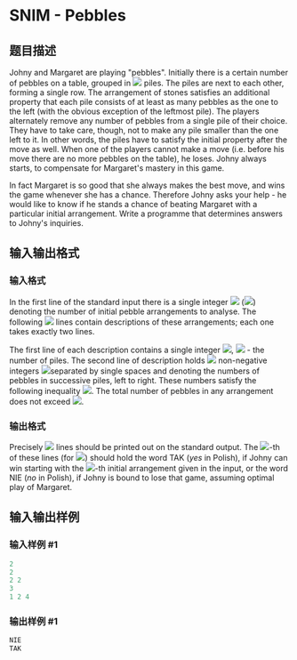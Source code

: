 # SNIM - Pebbles

## 题目描述

Johny and Margaret are playing "pebbles". Initially there is a certain number of pebbles on a table, grouped in ![](https://cdn.luogu.com.cn/upload/vjudge_pic/SP20951/169265ff2535c9e3f13c7674d3e988cc0267cb40.png) piles. The piles are next to each other, forming a single row. The arrangement of stones satisfies an additional property that each pile consists of at least as many pebbles as the one to the left (with the obvious exception of the leftmost pile). The players alternately remove any number of pebbles from a single pile of their choice. They have to take care, though, not to make any pile smaller than the one left to it. In other words, the piles have to satisfy the initial property after the move as well. When one of the players cannot make a move (i.e. before his move there are no more pebbles on the table), he loses. Johny always starts, to compensate for Margaret's mastery in this game.

In fact Margaret is so good that she always makes the best move, and wins the game whenever she has a chance. Therefore Johny asks your help - he would like to know if he stands a chance of beating Margaret with a particular initial arrangement. Write a programme that determines answers to Johny's inquiries.

## 输入输出格式

### 输入格式

In the first line of the standard input there is a single integer ![](https://cdn.luogu.com.cn/upload/vjudge_pic/SP20951/aece5deee1ed78ed8fffa1e857b6298de286ff77.png) (![](https://cdn.luogu.com.cn/upload/vjudge_pic/SP20951/bba70ff43645076184447056813888d44d2ca4c4.png)) denoting the number of initial pebble arrangements to analyse. The following ![](https://cdn.luogu.com.cn/upload/vjudge_pic/SP20951/9fd89282a1ace56deb3f2e6893aa5234207c998e.png) lines contain descriptions of these arrangements; each one takes exactly two lines.

The first line of each description contains a single integer ![](https://cdn.luogu.com.cn/upload/vjudge_pic/SP20951/169265ff2535c9e3f13c7674d3e988cc0267cb40.png), ![](https://cdn.luogu.com.cn/upload/vjudge_pic/SP20951/12feb254b78e9ad88740c0d1903ba4a916e3a28d.png) - the number of piles. The second line of description holds ![](https://cdn.luogu.com.cn/upload/vjudge_pic/SP20951/169265ff2535c9e3f13c7674d3e988cc0267cb40.png) non-negative integers ![](https://cdn.luogu.com.cn/upload/vjudge_pic/SP20951/15baf909eb748fb610232fe3e8144804fef1994e.png)separated by single spaces and denoting the numbers of pebbles in successive piles, left to right. These numbers satisfy the following inequality ![](https://cdn.luogu.com.cn/upload/vjudge_pic/SP20951/e6c8710199aa9200641d93866a8d2ece5ecd118d.png). The total number of pebbles in any arrangement does not exceed ![](https://cdn.luogu.com.cn/upload/vjudge_pic/SP20951/8d8a11a12e2bd3d3bf7553c29e61e71dddefd10b.png).

### 输出格式

Precisely ![](https://cdn.luogu.com.cn/upload/vjudge_pic/SP20951/aece5deee1ed78ed8fffa1e857b6298de286ff77.png) lines should be printed out on the standard output. The ![](https://cdn.luogu.com.cn/upload/vjudge_pic/SP20951/af121dc60b0f474c5ebf06392d630180cf0b86f7.png)-th of these lines (for ![](https://cdn.luogu.com.cn/upload/vjudge_pic/SP20951/2f9e2dfabde7ca384347735ceb44138a59322f9d.png)) should hold the word TAK (_yes_ in Polish), if Johny can win starting with the ![](https://cdn.luogu.com.cn/upload/vjudge_pic/SP20951/af121dc60b0f474c5ebf06392d630180cf0b86f7.png)-th initial arrangement given in the input, or the word NIE (_no_ in Polish), if Johny is bound to lose that game, assuming optimal play of Margaret.

## 输入输出样例

### 输入样例 #1

```cpp
2
2
2 2
3
1 2 4
```


### 输出样例 #1

```cpp
NIE
TAK
```



